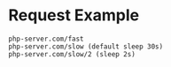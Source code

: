 # Request Example

```
php-server.com/fast
php-server.com/slow (default sleep 30s)
php-server.com/slow/2 (sleep 2s)
```
